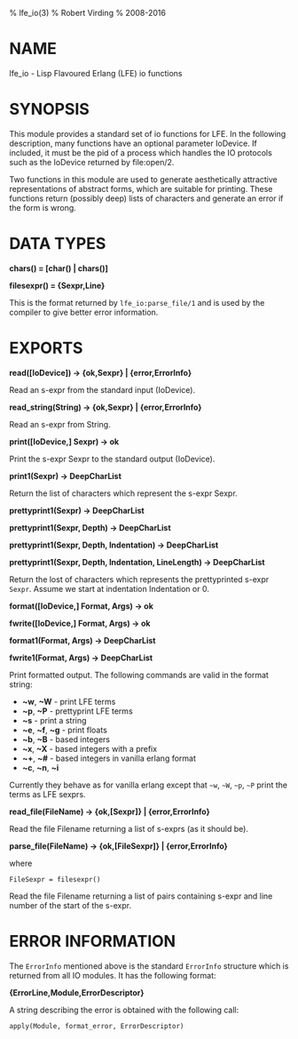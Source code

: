 % lfe_io(3)
% Robert Virding
% 2008-2016


# NAME

lfe_io - Lisp Flavoured Erlang (LFE) io functions


# SYNOPSIS

This module provides a standard set of io functions for
LFE. In the following description, many functions have an
optional parameter IoDevice. If included, it must be the pid
of a process which handles the IO protocols such as the
IoDevice returned by file:open/2.

Two functions in this module are used to generate
aesthetically attractive representations of abstract forms,
which are suitable for printing. These functions return
(possibly deep) lists of characters and generate an error if
the form is wrong.


# DATA TYPES

**chars() = [char() | chars()]**

**filesexpr() = {Sexpr,Line}**

This is the format returned by ``lfe_io:parse_file/1`` and
is used by the compiler to give better error information.


# EXPORTS

**read([IoDevice]) -> {ok,Sexpr} | {error,ErrorInfo}**

Read an s-expr from the standard input (IoDevice).

**read_string(String) -> {ok,Sexpr} | {error,ErrorInfo}**

Read an s-expr from String.

**print([IoDevice,] Sexpr) -> ok**

Print the s-expr Sexpr to the standard output (IoDevice).

**print1(Sexpr) -> DeepCharList**

Return the list of characters which represent the s-expr Sexpr.

**prettyprint1(Sexpr) -> DeepCharList**

**prettyprint1(Sexpr, Depth) -> DeepCharList**

**prettyprint1(Sexpr, Depth, Indentation) -> DeepCharList**

**prettyprint1(Sexpr, Depth, Indentation, LineLength) -> DeepCharList**

Return the lost of characters which represents the
prettyprinted s-expr ``Sexpr``. Assume we start at indentation
Indentation or 0.

**format([IoDevice,] Format, Args) -> ok**

**fwrite([IoDevice,] Format, Args) -> ok**

**format1(Format, Args) -> DeepCharList**

**fwrite1(Format, Args) -> DeepCharList**

Print formatted output. The following commands are valid in
the format string:

* **~w**, **~W** - print LFE terms
* **~p**, **~P** - prettyprint LFE terms
* **~s** - print a string
* **~e**, **~f**, **~g** - print floats
* **~b**, **~B** - based integers
* **~x**, **~X** - based integers with a prefix
* **~+**, **~#** - based integers in vanilla erlang format
* **~c**, **~n**, **~i**

Currently they behave as for vanilla erlang except that ``~w``,
``~W``, ``~p``, ``~P`` print the terms as LFE sexprs.

**read_file(FileName) -> {ok,[Sexpr]} | {error,ErrorInfo}**

Read the file Filename returning a list of s-exprs (as it
should be).

**parse_file(FileName) -> {ok,[FileSexpr]} | {error,ErrorInfo}**

where

```
FileSexpr = filesexpr()
```

Read the file Filename returning a list of pairs containing
s-expr and line number of the start of the s-expr.


# ERROR INFORMATION

The ``ErrorInfo`` mentioned above is the standard ``ErrorInfo``
structure which is returned from all IO modules. It has the
following format:

**{ErrorLine,Module,ErrorDescriptor}**

A string describing the error is obtained with the following call:

```
apply(Module, format_error, ErrorDescriptor)
```
